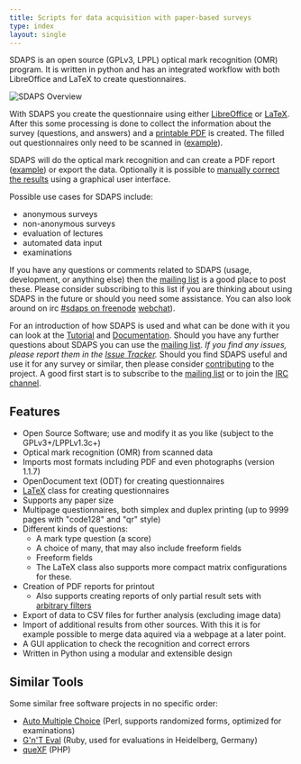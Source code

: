 ```yaml
---
title: Scripts for data acquisition with paper-based surveys
type: index
layout: single
---
```


SDAPS is an open source (GPLv3, LPPL) optical mark recognition (OMR) program.
It is written in python and has an integrated workflow with both LibreOffice
and LaTeX to create questionnaires.

![SDAPS Overview](/files/sdaps.png")

With SDAPS you create the questionnaire using either [LibreOffice]() or
[LaTeX](). After this some processing is done to collect the information
about the survey (questions, and answers) and a [printable PDF]() is created.
The filled out questionnaires only need to be scanned in
([example](Documentation/Tutorial/example.tif)).

SDAPS will do the optical mark recognition and can create a PDF report
([example](/example-report.pdf)) or export the data. Optionally it is
possible to [manually correct the results]() using a graphical user interface.

Possible use cases for SDAPS include:

* anonymous surveys
* non-anonymous surveys
* evaluation of lectures
* automated data input
* examinations

If you have any questions or comments related to SDAPS (usage, development, or
anything else) then the [mailing list]() is a good place to post these. Please
consider subscribing to this list if you are thinking about using SDAPS in the
future or should you need some assistance. You can also look around on irc
[#sdaps on freenode]() [webchat]()).

For an introduction of how SDAPS is used and what can be done with it you can
look at the [Tutorial]() and [Documentation](). Should you have any further questions
about SDAPS you can use the [mailing list](). *If you find any issues, please
report them in the [Issue Tracker]().*
Should you find SDAPS useful and use it for any survey or similar, then please
consider [contributing](/contribute) to the project. A good first start is to subscribe to
the [mailing list]() or to join the [IRC channel]().


## Features

* Open Source Software; use and modify it as you like (subject to the GPLv3+/LPPLv1.3c+)
* Optical mark recognition (OMR) from scanned data
* Imports most formats including PDF and even photographs (version 1.1.7)
* OpenDocument text (ODT) for creating questionnaires
* [LaTeX]() class for creating questionnaires
* Supports any paper size
* Multipage questionnaires, both simplex and duplex printing (up to 9999 pages
with "code128" and "qr" style)
* Different kinds of questions:
  * A mark type question (a score)
  * A choice of many, that may also include freeform fields
  * Freeform fields
  * The LaTeX class also supports more compact matrix configurations for these.
* Creation of PDF reports for printout
  * Also supports creating reports of only partial result sets with
  [arbitrary filters]()
* Export of data to CSV files for further analysis (excluding image data)
* Import of additional results from other sources.
  With this it is for example possible to merge data aquired via a webpage at a later point.
* A GUI application to check the recognition and correct errors
* Written in Python using a modular and extensible design


## Similar Tools
Some similar free software projects in no specific order:

* [Auto Multiple Choice]() (Perl, supports randomized forms, optimized for
examinations)
* [G'n'T Eval]() (Ruby, used for evaluations in Heidelberg, Germany)
* [queXF]() (PHP)

